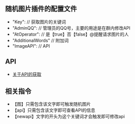 ## 随机图片插件的配置文件

-   "Key":                                                           // 获取图片的关键词
-	"AdminQQ":                                                 // 管理员的QQ号，主要的用途是在群内修改API
-	"AtOperator":                                                // 是【true】否【false】@提醒请求图片的人
-	"AdditionalWords"                                        // 附加词
-	"ImageAPI":                                                  // API

## API

- [关于API的获取](https://blog.csdn.net/likepoems/article/details/123924270)

## 相关指令

- 【图】只需包含该文字即可触发随机图片
- 【api】只需包含该文字即可查看API的信息
- 【newapi】文字的开头为这个关键词才会触发即可修改api